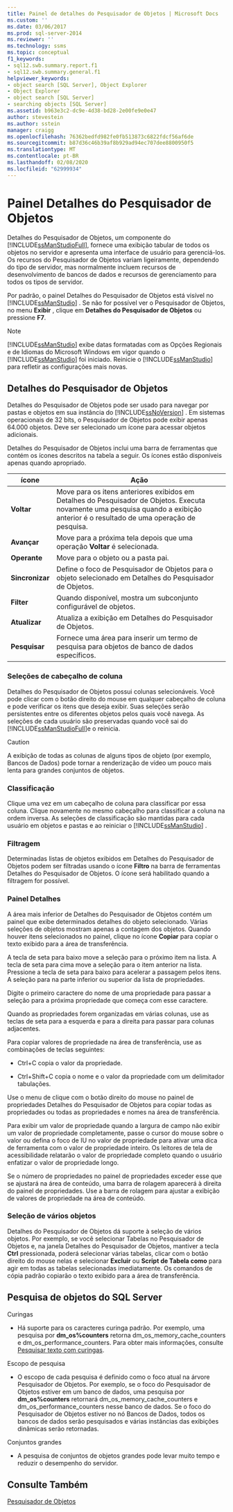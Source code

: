 ```yaml
---
title: Painel de detalhes do Pesquisador de Objetos | Microsoft Docs
ms.custom: ''
ms.date: 03/06/2017
ms.prod: sql-server-2014
ms.reviewer: ''
ms.technology: ssms
ms.topic: conceptual
f1_keywords:
- sql12.swb.summary.report.f1
- sql12.swb.summary.general.f1
helpviewer_keywords:
- object search [SQL Server], Object Explorer
- Object Explorer
- object search [SQL Server]
- searching objects [SQL Server]
ms.assetid: b963e3c2-dc9e-4d38-bd28-2e00fe9e0e47
author: stevestein
ms.author: sstein
manager: craigg
ms.openlocfilehash: 76362bedfd982fe0fb513873c6822fdcf56af6de
ms.sourcegitcommit: b87d36c46b39af8b929ad94ec707dee8800950f5
ms.translationtype: MT
ms.contentlocale: pt-BR
ms.lasthandoff: 02/08/2020
ms.locfileid: "62999934"
---
```

# <a name="object-explorer-details-pane"></a>Painel Detalhes do Pesquisador de Objetos
  Detalhes do Pesquisador de Objetos, um componente do [!INCLUDE[ssManStudioFull](../../includes/ssmanstudiofull-md.md)], fornece uma exibição tabular de todos os objetos no servidor e apresenta uma interface de usuário para gerenciá-los. Os recursos do Pesquisador de Objetos variam ligeiramente, dependendo do tipo de servidor, mas normalmente incluem recursos de desenvolvimento de bancos de dados e recursos de gerenciamento para todos os tipos de servidor.  
  
 Por padrão, o painel Detalhes do Pesquisador de Objetos está visível no [!INCLUDE[ssManStudio](../../includes/ssmanstudio-md.md)] . Se não for possível ver o Pesquisador de Objetos, no menu **Exibir** , clique em **Detalhes do Pesquisador de Objetos** ou pressione **F7**.  
  
> [!NOTE]  
>  [!INCLUDE[ssManStudio](../../includes/ssmanstudio-md.md)] exibe datas formatadas com as Opções Regionais e de Idiomas do Microsoft Windows em vigor quando o [!INCLUDE[ssManStudio](../../includes/ssmanstudio-md.md)] foi iniciado. Reinicie o [!INCLUDE[ssManStudio](../../includes/ssmanstudio-md.md)] para refletir as configurações mais novas.  
  
## <a name="object-explorer-details"></a>Detalhes do Pesquisador de Objetos  
 Detalhes do Pesquisador de Objetos pode ser usado para navegar por pastas e objetos em sua instância do [!INCLUDE[ssNoVersion](../../includes/ssnoversion-md.md)] . Em sistemas operacionais de 32 bits, o Pesquisador de Objetos pode exibir apenas 64.000 objetos. Deve ser selecionado um ícone para acessar objetos adicionais.  
  
 Detalhes do Pesquisador de Objetos inclui uma barra de ferramentas que contém os ícones descritos na tabela a seguir. Os ícones estão disponíveis apenas quando apropriado.  
  
|ícone|Ação|  
|----------|------------|  
|**Voltar**|Move para os itens anteriores exibidos em Detalhes do Pesquisador de Objetos. Executa novamente uma pesquisa quando a exibição anterior é o resultado de uma operação de pesquisa.|  
|**Avançar**|Move para a próxima tela depois que uma operação **Voltar** é selecionada.|  
|**Operante**|Move para o objeto ou a pasta pai.|  
|**Sincronizar**|Define o foco de Pesquisador de Objetos para o objeto selecionado em Detalhes do Pesquisador de Objetos.|  
|**Filter**|Quando disponível, mostra um subconjunto configurável de objetos.|  
|**Atualizar**|Atualiza a exibição em Detalhes do Pesquisador de Objetos.|  
|**Pesquisar**|Fornece uma área para inserir um termo de pesquisa para objetos de banco de dados específicos.|  
  
### <a name="column-header-selections"></a>Seleções de cabeçalho de coluna  
 Detalhes do Pesquisador de Objetos possui colunas selecionáveis. Você pode clicar com o botão direito do mouse em qualquer cabeçalho de coluna e pode verificar os itens que deseja exibir. Suas seleções serão persistentes entre os diferentes objetos pelos quais você navega. As seleções de cada usuário são preservadas quando você sai do [!INCLUDE[ssManStudioFull](../../includes/ssmanstudiofull-md.md)]e o reinicia.  
  
> [!CAUTION]  
>  A exibição de todas as colunas de alguns tipos de objeto (por exemplo, Bancos de Dados) pode tornar a renderização de vídeo um pouco mais lenta para grandes conjuntos de objetos.  
  
### <a name="sorting"></a>Classificação  
 Clique uma vez em um cabeçalho de coluna para classificar por essa coluna. Clique novamente no mesmo cabeçalho para classificar a coluna na ordem inversa. As seleções de classificação são mantidas para cada usuário em objetos e pastas e ao reiniciar o [!INCLUDE[ssManStudio](../../includes/ssmanstudio-md.md)] .  
  
### <a name="filtering"></a>Filtragem  
 Determinadas listas de objetos exibidos em Detalhes do Pesquisador de Objetos podem ser filtradas usando o ícone **Filtro** na barra de ferramentas Detalhes do Pesquisador de Objetos. O ícone será habilitado quando a filtragem for possível.  
  
### <a name="details-pane"></a>Painel Detalhes  
 A área mais inferior de Detalhes do Pesquisador de Objetos contém um painel que exibe determinados detalhes do objeto selecionado. Várias seleções de objetos mostram apenas a contagem dos objetos. Quando houver itens selecionados no painel, clique no ícone **Copiar** para copiar o texto exibido para a área de transferência.  
  
 A tecla de seta para baixo move a seleção para o próximo item na lista. A tecla de seta para cima move a seleção para o item anterior na lista. Pressione a tecla de seta para baixo para acelerar a passagem pelos itens. A seleção para na parte inferior ou superior da lista de propriedades.  
  
 Digite o primeiro caractere do nome de uma propriedade para passar a seleção para a próxima propriedade que começa com esse caractere.  
  
 Quando as propriedades forem organizadas em várias colunas, use as teclas de seta para a esquerda e para a direita para passar para colunas adjacentes.  
  
 Para copiar valores de propriedade na área de transferência, use as combinações de teclas seguintes:  
  
-   Ctrl+C copia o valor da propriedade.  
  
-   Ctrl+Shift+C copia o nome e o valor da propriedade com um delimitador tabulações.  
  
 Use o menu de clique com o botão direito do mouse no painel de propriedades Detalhes do Pesquisador de Objetos para copiar todas as propriedades ou todas as propriedades e nomes na área de transferência.  
  
 Para exibir um valor de propriedade quando a largura de campo não exibir um valor de propriedade completamente, passe o cursor do mouse sobre o valor ou defina o foco de IU no valor de propriedade para ativar uma dica de ferramenta com o valor de propriedade inteiro. Os leitores de tela de acessibilidade relatarão o valor de propriedade completo quando o usuário enfatizar o valor de propriedade longo.  
  
 Se o número de propriedades no painel de propriedades exceder esse que se ajustará na área de conteúdo, uma barra de rolagem aparecerá à direita do painel de propriedades. Use a barra de rolagem para ajustar a exibição de valores de propriedade na área de conteúdo.  
  
### <a name="multiple-object-selection"></a>Seleção de vários objetos  
 Detalhes do Pesquisador de Objetos dá suporte à seleção de vários objetos. Por exemplo, se você selecionar Tabelas no Pesquisador de Objetos e, na janela Detalhes do Pesquisador de Objetos, mantiver a tecla **Ctrl** pressionada, poderá selecionar várias tabelas, clicar com o botão direito do mouse nelas e selecionar **Excluir** ou **Script de Tabela como** para agir em todas as tabelas selecionadas imediatamente. Os comandos de cópia padrão copiarão o texto exibido para a área de transferência.  
  
## <a name="sql-server-object-search"></a>Pesquisa de objetos do SQL Server  
 Curingas  
  
-   Há suporte para os caracteres curinga padrão. Por exemplo, uma pesquisa por **dm_os%counters** retorna dm_os_memory_cache_counters e dm_os_performance_counters. Para obter mais informações, consulte [Pesquisar texto com curingas](../../relational-databases/scripting/search-text-with-wildcards.md).  
  
 Escopo de pesquisa  
  
-   O escopo de cada pesquisa é definido como o foco atual na árvore Pesquisador de Objetos. Por exemplo, se o foco do Pesquisador de Objetos estiver em um banco de dados, uma pesquisa por **dm_os%counters** retornará dm_os_memory_cache_counters e dm_os_performance_counters nesse banco de dados. Se o foco do Pesquisador de Objetos estiver no nó Bancos de Dados, todos os bancos de dados serão pesquisados e várias instâncias das exibições dinâmicas serão retornadas.  
  
 Conjuntos grandes  
  
-   A pesquisa de conjuntos de objetos grandes pode levar muito tempo e reduzir o desempenho do servidor.  
  
## <a name="see-also"></a>Consulte Também  
 [Pesquisador de Objetos](object-explorer.md)  
  
  
